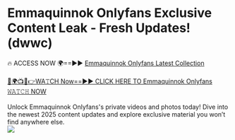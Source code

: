 # Emmaquinnok Onlyfans Exclusive Content Leak - Fresh Updates! (dwwc)

🔥 ACCESS NOW 🌍==►► <a href="https://tinyurl.com/kvy9nzfs" rel="nofollow">Emmaquinnok Onlyfans Latest Collection</a>
<br><br>
[🔴🌍📺📱👉WA𝚃CH Now==►► CLICK HERE TO Emmaquinnok Onlyfans 𝚆𝙰𝚃𝙲𝙷 NOW](https://tinyurl.com/kvy9nzfs)
<br><br>
Unlock Emmaquinnok Onlyfans's private videos and photos today! Dive into the newest 2025 content updates and explore exclusive material you won’t find anywhere else.
<br>
<a href="https://tinyurl.com/kvy9nzfs" rel="nofollow" data-target="animated-image.originalLink"><img src="https://camo.githubusercontent.com/8a4f000d20f83aca3bf7ec5f350d767afa0574a8a352519fd8cfa583a6f93a33/68747470733a2f2f692e696d6775722e636f6d2f644a486b345a712e676966" data-canonical-src="https://i.imgur.com/dJHk4Zq.gif" style="max-width: 100%; display: inline-block;" data-target="animated-image.originalImage"></a>
<br>
